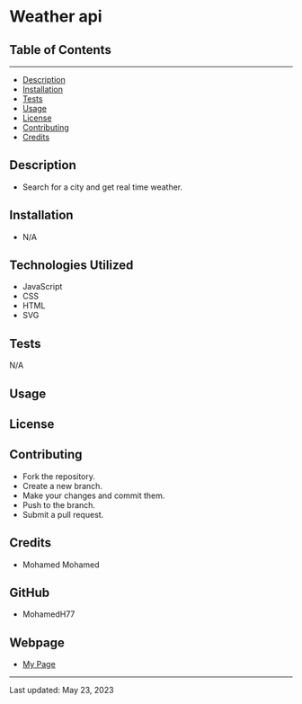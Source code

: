 # Weather api

## Table of Contents

---

- [Description](#description)
- [Installation](#installation)
- [Tests](#tests)
- [Usage](#usage)
- [License](#license)
- [Contributing](#contributing)
- [Credits](#credits)

## Description

- Search for a city and get real time weather.

## Installation

- N/A

## Technologies Utilized

- JavaScript
- CSS
- HTML
- SVG


## Tests

N/A

## Usage


## License




## Contributing

 - Fork the repository.
 - Create a new branch.
 - Make your changes and commit them.
 - Push to the branch.
 - Submit a pull request.

## Credits
- Mohamed Mohamed

## GitHub

- MohamedH77

## Webpage
- [My Page](https://mohamedh77.github.io/weatherapi/) 
---

Last updated: May 23, 2023
